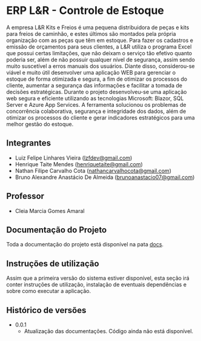 # ERP L&R - Controle de Estoque

A empresa L&R Kits e Freios é uma pequena distribuidora de peças e kits para freios de caminhão, e estes últimos são montados pela própria organização com as peças que têm em estoque. Para fazer os cadastros e emissão de orçamentos para seus clientes, a L&R utiliza o programa Excel que possui certas limitações, que não deixam o serviço tão efetivo quanto poderia ser, além de não possuir qualquer nível de segurança, assim sendo muito suscetível a erros manuais dos usuários. Diante disso, considerou-se viável e muito útil desenvolver uma aplicação WEB para gerenciar o estoque de forma otimizada e segura, a fim de otimizar os processos do cliente, aumentar a segurança das informações e facilitar a tomada de decisões estratégicas. Durante o projeto desenvolveu-se uma aplicação web segura e eficiente utilizando as tecnologias Microsoft: Blazor, SQL Server e Azure App Services. A ferramenta solucionou os problemas de concorrência colaborativa, segurança e integridade dos dados, além de otimizar os processos do cliente e gerar indicadores estratégicos para uma melhor gestão do estoque. 

## Integrantes

- Luiz Felipe Linhares Vieira (lzfdev@gmail.com)
- Henrique Taite Mendes (henriquetaite@gmail.com)
- Nathan Filipe Carvalho Cota (nathancarvalhocota@gmail.com)
- Bruno Alexandre Anastácio De Almeida (brunoanastacio07@gmail.com)

## Professor

* Cleia Marcia Gomes Amaral

## Documentação do Projeto

Toda a documentação do projeto está disponível na pata [docs](docs/README.md).  
  
## Instruções de utilização

Assim que a primeira versão do sistema estiver disponível, esta seção irá conter instruções de utilização, instalação de eventuais dependências e sobre como executar a aplicação.

## Histórico de versões

* 0.0.1
    * Atualização das documentações. Código ainda não está disponível.


